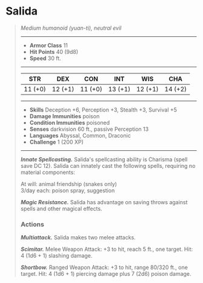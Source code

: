 # Salida
>*Medium humanoid (yuan-ti), neutral evil*
>___
>- **Armor Class** 11
>- **Hit Points** 40 (9d8)
>- **Speed** 30 ft.
>___
>|STR|DEX|CON|INT|WIS|CHA|
>|:---:|:---:|:---:|:---:|:---:|:---:|
>|11 (+0)|12 (+1)|11 (+0)|13 (+1)|12 (+1)|14 (+2)|
>___
>- **Skills** Deception +6, Perception +3, Stealth +3, Survival +5
>- **Damage Immunities** poison
>- **Condition Immunities** poisoned
>- **Senses** darkvision 60 ft., passive Perception 13
>- **Languages** Abyssal, Common, Draconic
>- **Challenge** 1 (200 XP)
>___
>***Innate Spellcasting.*** Salida's spellcasting ability is Charisma (spell save DC 12). Salida can innately cast the following spells, requiring no material components:  
>
>At will: animal friendship (snakes only)  
>3/day each: poison spray, suggestion  
>
>
>***Magic Resistance.*** Salida has advantage on saving throws against spells and other magical effects.  
>
>### Actions
>***Multiattack.*** Salida makes two melee attacks.  
>
>***Scimitar.*** Melee Weapon Attack: +3 to hit, reach 5 ft., one target. Hit: 4 (1d6 + 1) slashing damage.  
>
>***Shortbow.*** Ranged Weapon Attack: +3 to hit, range 80/320 ft., one target. Hit: 4 (1d6 + 1) piercing damage plus 7 (2d6) poison damage.